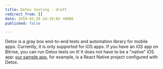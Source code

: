 ```yaml
---
title: Detox testing - draft
redirect_from: []
date: 2019-02-20 14:19:03 +0000
published: false

---
```

Detox is a gray box end-to-end tests and automation library for mobile apps. Currently, it is only supported for iOS apps. If you have an iOS app on Bitrise, you can run Detox tests on it! It does not have to be a "native" iOS app: [our sample app](https://github.com/bitrise-samples/sample-project-react-native), for example, is a React Native project configured with Detox.  